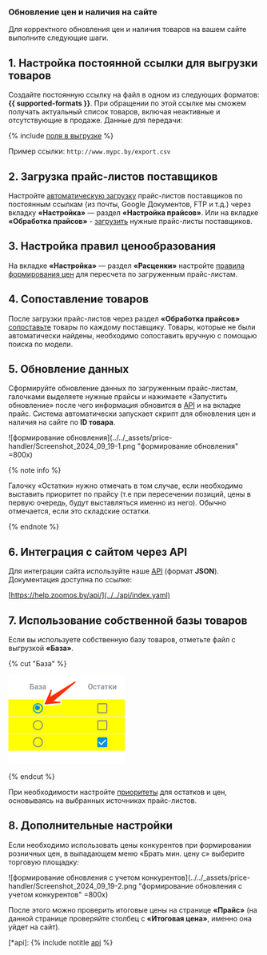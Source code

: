 ### Обновление цен и наличия на сайте

Для корректного обновления цен и наличия товаров на вашем сайте выполните следующие шаги.

## 1. Настройка постоянной ссылки для выгрузки товаров

Создайте постоянную ссылку на файл в одном из следующих форматов: **{{ supported-formats }}**. При обращении по этой ссылке мы сможем получать актуальный список товаров, включая неактивные и отсутствующие в продаже. Данные для передачи:

{% include [поля в выгрузке](../../_includes/export-file.md) %}

Пример ссылки: `http://www.mypc.by/export.csv`

## 2. Загрузка прайс-листов поставщиков

Настройте [автоматическую загрузку](../sites-update/price-handler/price-handler-auto.md) прайс-листов поставщиков по постоянным ссылкам (из почты, Google Документов, FTP и т.д.) через вкладку **«Настройка»** — раздел **«Настройка прайсов»**.
Или на вкладке **«Обработка прайсов»** - [загрузить](../sites-update/price-handler/price-handler.md) нужные прайс-листы поставщиков.

## 3. Настройка правил ценообразования

На вкладке **«Настройка»** — раздел **«Расценки»** настройте [правила формирования цен](../sites-update/pricing/quotation.md) для пересчета по загруженным прайс-листам.

## 4. Сопоставление товаров

После загрузки прайс-листов через раздел **«Обработка прайсов»** [сопоставьте](../mapping/mapping-instruction-file.md) товары по каждому поставщику. Товары, которые не были автоматически найдены, необходимо сопоставить вручную с помощью поиска по модели.

## 5. Обновление данных

Сформируйте обновление данных по загруженным прайс-листам, галочками выделяете нужные прайсы и нажимаете «Запустить обновление» после чего информация обновится в [API](*api) и на вкладке прайс. Система автоматически запускает скрипт для обновления цен и наличия на сайте по **ID товара**.

![формирование обновления](../../_assets/price-handler/Screenshot_2024_09_19-1.png "формирование обновления" =800x)

{% note info %}

Галочку «Остатки» нужно отмечать в том случае, если необходимо выставить приоритет по прайсу (т.е при пересечении позиций, цены в первую очередь, будут выставляться именно из него).
Обычно отмечается, если это складские остатки.

{% endnote %}

## 6. Интеграция с сайтом через API

Для интеграции сайта используйте наше [API](*api) (формат **JSON**). Документация доступна по ссылке: 

[https://help.zoomos.by/api/](../../api/index.yaml)

## 7. Использование собственной базы товаров

Если вы используете собственную базу товаров, отметьте файл с выгрузкой **«База»**.

{% cut "База" %}

![radiobutton База](../../_assets/price-handler/Screenshot_2024_09_19-3.png "radiobutton База")

{% endcut %} 

 При необходимости настройте [приоритеты](../sites-update/pricing/priorities.md) для остатков и цен, основываясь на выбранных источниках прайс-листов.

## 8. Дополнительные настройки

Если необходимо использовать цены конкурентов при формировании розничных цен, в выпадающем меню «Брать мин. цену с» выберите торговую площадку:

![формирование обновления с учетом конкурентов](../../_assets/price-handler/Screenshot_2024_09_19-2.png "формирование обновления с учетом конкурентов" =800x)

После этого можно проверить итоговые цены на странице **«Прайс»** (на данной странице проверяйте столбец с **«Итоговая цена»**, именно она уйдет на сайт).


[*api]: {% include notitle [api](../../_includes/file.md) %}